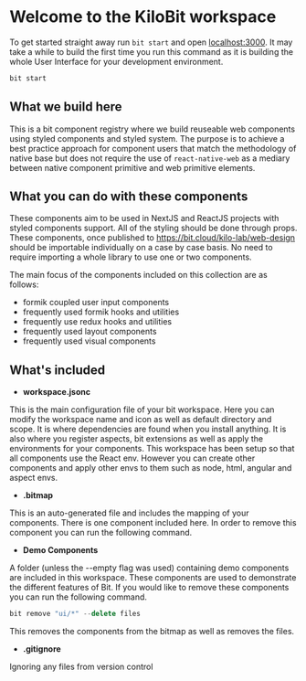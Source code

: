 # Welcome to the KiloBit workspace

To get started straight away run `bit start` and open [localhost:3000](http://localhost:3000). It may take a while to build the first time you run this command as it is building the whole User Interface for your development environment.

```bash
bit start
```

## What we build here

This is a bit component registry where we build reuseable web components using styled components and styled system. The purpose is to achieve
a best practice approach for component users that match the methodology of native base but does not require the use of `react-native-web`
as a mediary between native component primitive and web primitive elements.

## What you can do with these components

These components aim to be used in NextJS and ReactJS projects with styled components support. All of the styling should be done through props.
These components, once published to https://bit.cloud/kilo-lab/web-design should be importable individually on a case by case basis. No need to require importing a whole library to use one or two components.

The main focus of the components included on this collection are as follows:

- formik coupled user input components
- frequently used formik hooks and utilities
- frequently use redux hooks and utilities
- frequently used layout components
- frequently used visual components

## What's included

- **workspace.jsonc**

This is the main configuration file of your bit workspace. Here you can modify the workspace name and icon as well as default directory and scope. It is where dependencies are found when you install anything. It is also where you register aspects, bit extensions as well as apply the environments for your components. This workspace has been setup so that all components use the React env. However you can create other components and apply other envs to them such as node, html, angular and aspect envs.

- **.bitmap**

This is an auto-generated file and includes the mapping of your components. There is one component included here. In order to remove this component you can run the following command.


- **Demo Components**

A folder (unless the --empty flag was used) containing demo components are included in this workspace. These components are used to demonstrate the different features of Bit. If you would like to remove these components you can run the following command.

```jsx
bit remove "ui/*" --delete files
```

This removes the components from the bitmap as well as removes the files.


- **.gitignore**

Ignoring any files from version control
